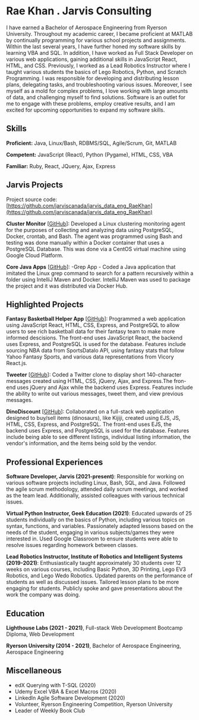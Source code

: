# Rae Khan . Jarvis Consulting

I have earned a Bachelor of Aerospace Engineering from Ryerson University. Throughout my academic career, I became proficient at MATLAB by continually programming for various school projects and assignments. Within the last several years, I have further honed my software skills by learning VBA and SQL. In addition, I have worked as Full Stack Developer on various web applications, gaining additional skills in JavaScript React, HTML, and CSS. Previously, I worked as a Lead Robotics Instructor where I taught various students the basics of Lego Robotics, Python, and Scratch Programming. I was responsible for developing and distributing lesson plans, delegating tasks, and troubleshooting various issues. Moreover, I see myself as a mold for complex problems, I love working with large amounts of data, and challenging myself to find solutions. Software is an outlet for me to engage with these problems, employ creative results, and I am excited for upcoming opportunities to expand my software skills.

## Skills

**Proficient:** Java, Linux/Bash, RDBMS/SQL, Agile/Scrum, Git, MATLAB

**Competent:** JavaScript (React), Python (Pygame), HTML, CSS, VBA

**Familiar:** Ruby, React, JQuery, Ajax, Express

## Jarvis Projects

Project source code: [https://github.com/jarviscanada/jarvis_data_eng_RaeKhan](https://github.com/jarviscanada/jarvis_data_eng_RaeKhan)


**Cluster Monitor** [[GitHub](https://github.com/jarviscanada/jarvis_data_eng_RaeKhan/tree/masterhttps://github.com/jarviscanada/jarvis_data_eng_RaeKhan/tree/master/linux_sql)]: Developed a Linux clustering monitoring agent for the purposes of collecting and analyzing data using PostgreSQL, Docker, crontab, and Bash. The agent was programmed using Bash and testing was done manually within a Docker container that uses a PostgreSQL Database. This was done via a CentOS virtual machine using Google Cloud Platform.

**Core Java Apps** [[GitHub](https://github.com/jarviscanada/jarvis_data_eng_RaeKhan/tree/masterhttps://github.com/jarviscanada/jarvis_data_eng_RaeKhan/tree/master/core_java)]: -Grep App - Coded a Java application that imitated the Linux grep command to search for a pattern recursively within a folder using IntelliJ Maven and Docker. IntelliJ Maven was used to package the project and it was distributed via Docker Hub.


## Highlighted Projects
**Fantasy Basketball Helper App** [[GitHub](https://github.com/raejkhan96/Fantasy-Basketball-Helper-App)]: Programmed a web application using JavaScript React, HTML, CSS, Express, and PostgreSQL to allow users to see rich basketball data for their fantasy team to make more informed descisions. The front-end uses JavaScript React, the backend uses Express, and PostgreSQL is used for the database. Features include sourcing NBA data from SportsDataIo API, using fantasy stats that follow Yahoo Fantasy Sports, and various data representations from Vicory React.js.

**Tweeter** [[GitHub](https://github.com/raejkhan96/tweeter)]: Coded a Twitter clone to display short 140-character messages created using HTML, CSS, jQuery, Ajax, and Express.The fron-end uses jQuery and Ajax while the backend uses Express. Features include the ability to write out various messages, tweet them, and view previous messages.

**DinoDiscount** [[GitHub](https://github.com/raejkhan96/DinoDiscount)]: Collaborated on a full-stack web application designed to buy/sell items (dinosaurs), like  Kijiji, created using EJS, JS, HTML, CSS, Express, and PostgreSQL. The front-end uses EJS, the backend uses Express, and PostgreSQL is used for the database. Features include being able to see different listings, individual listing information, the vendor's information, and the items being sold by the vendor.


## Professional Experiences

**Software Developer, Jarvis (2021-present)**: Responsible for working on various software projects including Linux, Bash, SQL, and Java. Followed the agile scrum methodology, attended daily scrum meetings, and worked as the team lead. Additionally, assisted colleagues with various technical issues.

**Virtual Python Instructor, Geek Education (2021)**: Educated upwards of 25 students individually on the basics of Python, including various topics on syntax, functions, and variables. Passionately adapted lessons based on the needs of the student, engaging in various subjects/games they were interested in. Used Google Classroom to ensure students were able to resolve issues regarding homework between classes.

**Lead Robotics Instructor, Institute of Robotics and Intelligent Systems (2019-2021)**: Enthusiastically taught approximately 30 students over 12 weeks on various courses, including Basic Python, 3D Printing, Lego EV3 Robotics, and Lego Wedo Robotics. Updated parents on the performance of students as well as discussed issues. Tailored lesson plans to be more engaging for students. Publicly spoke and gave presentations about the work the company was doing.


## Education
**Lighthouse Labs (2021 - 2021)**, Full-stack Web Development Bootcamp Diploma, Web Development

**Ryerson University (2014 - 2021)**, Bachelor of Aerospace Engineering, Aerospace Engineering


## Miscellaneous
- edX Querying with T-SQL (2020)
- Udemy Excel VBA & Excel Macros (2020)
- LinkedIn Agile Software Development (2020)
- Volunteer, Ryerson Engineering Competition, Ryerson University
- Leader of Weekly Book Club